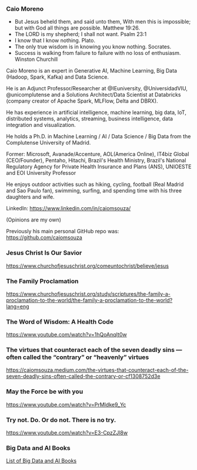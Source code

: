 ### Caio Moreno

* But Jesus beheld them, and said unto them, With men this is impossible; but with God all things are possible. Matthew 19:26.<BR>
* The LORD is my shepherd; I shall not want. Psalm 23:1<BR>
* I know that I know nothing. Plato.<BR>
* The only true wisdom is in knowing you know nothing. Socrates.<BR>
* Success is walking from failure to failure with no loss of enthusiasm. Winston Churchill


Caio Moreno is an expert in Generative AI, Machine Learning, Big Data (Hadoop, Spark, Kafka) and Data Science.

He is an Adjunct Professor/Researcher at @IEuniversity, @UniversidadVIU, @unicomplutense and a Solutions Architect/Data Scientist at Databricks (company creator of Apache Spark, MLFlow, Delta and DBRX). 

He has experience in artificial intelligence, machine learning, big data, IoT, distributed systems, analytics, streaming, business intelligence, data integration and visualization.

He holds a Ph.D. in Machine Learning / AI / Data Science / Big Data from the Complutense University of Madrid.

Former: Microsoft, Avanade/Accenture, AOL(America Online), IT4biz Global (CEO/Founder), Pentaho, Hitachi, Brazil's Health Ministry, Brazil's National Regulatory Agency for Private Health Insurance and Plans (ANS), UNIOESTE and EOI University Professor

He enjoys outdoor activities such as hiking, cycling, football (Real Madrid and Sao Paulo fan), swimming, surfing, and spending time with his three daughters and wife.

LinkedIn: https://www.linkedin.com/in/caiomsouza/

(Opinions are my own)

Previously his main personal GitHub repo was: https://github.com/caiomsouza

### Jesus Christ Is Our Savior
https://www.churchofjesuschrist.org/comeuntochrist/believe/jesus

### The Family Proclamation
https://www.churchofjesuschrist.org/study/scriptures/the-family-a-proclamation-to-the-world/the-family-a-proclamation-to-the-world?lang=eng

### The Word of Wisdom: A Health Code
https://www.youtube.com/watch?v=1hQoAnqIt0w<BR>

### The virtues that counteract each of the seven deadly sins — often called the “contrary” or “heavenly” virtues
https://caiomsouza.medium.com/the-virtues-that-counteract-each-of-the-seven-deadly-sins-often-called-the-contrary-or-cf1308752d3e<BR>

### May the Force be with you
https://www.youtube.com/watch?v=PrMIdke9_Yc

### Try not. Do. Or do not. There is no try.
https://www.youtube.com/watch?v=E3-CpzZJl8w

### Big Data and AI Books
[List of Big Data and AI Books](https://github.com/drcaiomoreno/books)


<!--
**drcaiomoreno/drcaiomoreno** is a ✨ _special_ ✨ repository because its `README.md` (this file) appears on your GitHub profile.

Here are some ideas to get you started:

- 🔭 I’m currently working on ...
- 🌱 I’m currently learning ...
- 👯 I’m looking to collaborate on ...
- 🤔 I’m looking for help with ...
- 💬 Ask me about ...
- 📫 How to reach me: ...
- 😄 Pronouns: ...
- ⚡ Fun fact: ...
-->
